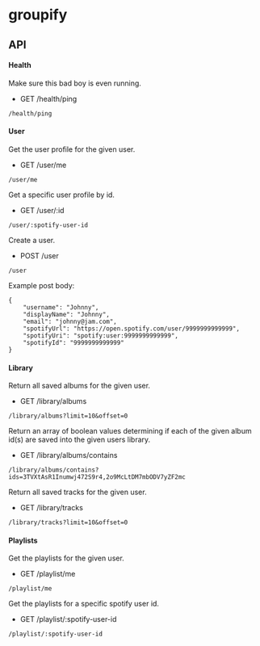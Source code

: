 # groupify

## API

#### Health

Make sure this bad boy is even running.
* GET   /health/ping
```
/health/ping
```

#### User

Get the user profile for the given user.
* GET   /user/me
```
/user/me
```

Get a specific user profile by id.
* GET   /user/:id
```
/user/:spotify-user-id
```

Create a user.
* POST  /user
```
/user
```
Example post body:
```
{
    "username": "Johnny",
    "displayName": "Johnny",
    "email": "johnny@jam.com",
    "spotifyUrl": "https://open.spotify.com/user/9999999999999",
    "spotifyUri": "spotify:user:9999999999999",
    "spotifyId": "9999999999999"
}
```

#### Library

Return all saved albums for the given user.
* GET   /library/albums
```
/library/albums?limit=10&offset=0
```

Return an array of boolean values determining if each of the given album id(s) are saved into the given users library. 
* GET   /library/albums/contains
```
/library/albums/contains?ids=3TVXtAsR1Inumwj472S9r4,2o9McLtDM7mbODV7yZF2mc
```

Return all saved tracks for the given user.
* GET   /library/tracks
```
/library/tracks?limit=10&offset=0
```

#### Playlists

Get the playlists for the given user.
* GET   /playlist/me
```
/playlist/me
```

Get the playlists for a specific spotify user id.
* GET   /playlist/:spotify-user-id
```
/playlist/:spotify-user-id
```
